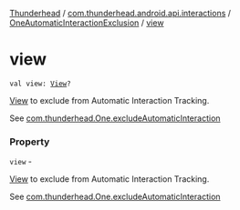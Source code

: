 [Thunderhead](../../index.md) / [com.thunderhead.android.api.interactions](../index.md) / [OneAutomaticInteractionExclusion](index.md) / [view](./view.md)

# view

`val view: `[`View`](https://whatever/android/view/View.html)`?`

[View](https://whatever/android/view/View.html) to exclude from Automatic Interaction Tracking.

See [com.thunderhead.One.excludeAutomaticInteraction](#)

### Property

`view` -

[View](https://whatever/android/view/View.html) to exclude from Automatic Interaction Tracking.



See [com.thunderhead.One.excludeAutomaticInteraction](#)

